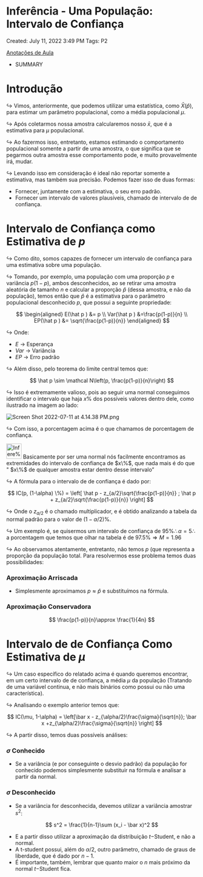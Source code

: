 # Inferência - Uma População: Intervalo de Confiança

Created: July 11, 2022 3:49 PM
Tags: P2

[Anotações de Aula](Infere%CC%82ncia%20-%20Uma%20Populac%CC%A7a%CC%83o%20Intervalo%20de%20Confian%203b7c26653d834b0c8cf0155f491dff82/Anotac%CC%A7o%CC%83es%20de%20Aula%201d554d076a1349a885a85c680894df9b.md)

- SUMMARY
    
    

# Introdução

$\hookrightarrow$ Vimos, anteriormente, que podemos utilizar uma estatística, como $\bar X(\hat p)$, para estimar um parâmetro populacional, como a média populacional $\mu$.

$\hookrightarrow$ Após coletarmos nossa amostra calcularemos nosso $\bar x$, que é a estimativa para $\mu$  populacional.

$\hookrightarrow$ Ao fazermos isso, entretanto, estamos estimando o comportamento populacional somente a partir de uma amostra, o que significa que se pegarmos outra amostra esse comportamento pode, e muito provavelmente irá, mudar.

$\hookrightarrow$ Levando isso em consideração é ideal não reportar somente a estimativa, mas também sua precisão. Podemos fazer isso de duas formas:

- Fornecer, juntamente com a estimativa, o seu erro padrão.
- Fornecer um intervalo de valores plausíveis, chamado de intervalo de de confiança.

# Intervalo de Confiança como Estimativa de $p$

$\hookrightarrow$ Como dito, somos capazes de fornecer um intervalo de confiança para uma estimativa sobre uma população.

$\hookrightarrow$ Tomando, por exemplo, uma população com uma proporção $p$ e variância $p(1-p)$, ambos desconhecidos, ao se retirar uma amostra aleatória de tamanho $n$ e calcular a proporção $\hat p$ (dessa amostra, e não da população), temos então que $\hat p$ é a estimativa para o parâmetro populacional desconhecido $p$, que possui a seguinte propriedade:

$$
\begin{aligned}
E(\hat p ) &= p \\ 
Var(\hat p ) &=\frac{p(1-p)}{n} \\ 
EP(\hat p ) &= \sqrt{\frac{p(1-p)}{n}}
\end{aligned}
$$

$\hookrightarrow$ Onde:

- $E$ → Esperança
- $Var$ → Variância
- $EP$ → Erro padrão

$\hookrightarrow$ Além disso, pelo teorema do limite central temos que:

$$
\hat p \sim \mathcal N\left(p, \frac{p(1-p)}{n}\right)
$$

$\hookrightarrow$ Isso é extremamente valioso, pois ao seguir uma normal conseguimos identificar o intervalo que haja $x\%$ dos possíveis valores dentro dele, como ilustrado na imagem ao lado:

![Screen Shot 2022-07-11 at 4.14.38 PM.png](Infere%CC%82ncia%20-%20Uma%20Populac%CC%A7a%CC%83o%20Intervalo%20de%20Confian%203b7c26653d834b0c8cf0155f491dff82/Screen_Shot_2022-07-11_at_4.14.38_PM.png)

$\hookrightarrow$ Com isso, a porcentagem acima é o que chamamos de porcentagem de confiança.

<aside>
<img src="Infere%CC%82ncia%20-%20Uma%20Populac%CC%A7a%CC%83o%20Intervalo%20de%20Confian%203b7c26653d834b0c8cf0155f491dff82/mugi.gif" alt="Infere%CC%82ncia%20-%20Uma%20Populac%CC%A7a%CC%83o%20Intervalo%20de%20Confian%203b7c26653d834b0c8cf0155f491dff82/mugi.gif" width="40px" /> Basicamente por ser uma normal nós facilmente encontramos as extremidades do intervalo de confiança de $x\%$, que nada mais é do que " $x\%$ de qualquer amostra estar dentro desse intervalo”

</aside>

$\hookrightarrow$ A fórmula para o intervalo de de confiança é dado por:

$$
IC(p, (1-\alpha) \%) = \left[ \hat p - z_{a/2}\sqrt{\frac{p(1-p)}{n}} ; \hat p + z_{a/2}\sqrt{\frac{p(1-p)}{n}} \right]
$$

$\hookrightarrow$ Onde o $z_{a/2}$ é o chamado multiplicador, e é obtido analizando a tabela da normal padrão para o valor de $(1-\alpha/2)\%$.

$\hookrightarrow$ Um exemplo é, se quisermos um intervalo de confiança de $95\% \therefore \alpha = 5 \therefore$ a porcentagem que temos que olhar na tabela é de $97.5\% \Rightarrow M=1.96$ 

$\hookrightarrow$ Ao observamos atentamente, entretanto, não temos $p$ (que representa a proporção da população total. Para resolvermos esse problema temos duas possibilidades:

### Aproximação Arriscada

- Simplesmente aproximamos $p \approx \hat p$  e  substituímos na fórmula.

### Aproximação Conservadora

$$
\frac{p(1-p)}{n}\approx \frac{1}{4n}
$$

# Intervalo de de Confiança Como Estimativa de $\mu$

$\hookrightarrow$ Um caso específico do relatado acima é quando queremos encontrar, em um certo intervalo de de confiança, a média $\mu$ da população (Tratando de uma variável continua, e não mais binários como possui ou não uma característica).

$\hookrightarrow$ Analisando o exemplo anterior temos que:

$$
IC(\mu, 1-\alpha) = \left[\bar x - z_{\alpha/2}\frac{\sigma}{\sqrt{n}}; \bar x +z_{\alpha/2}\frac{\sigma}{\sqrt{n}} \right]
$$

$\hookrightarrow$ A partir disso, temos duas possíveis análises:

### $\sigma$ Conhecido

- Se a variância (e por conseguinte o desvio padrão) da população for conhecido podemos simplesmente substituir na fórmula e analisar a partir da normal.

### $\sigma$  Desconhecido

- Se a variância for desconhecida, devemos utilizar a variância amostrar $s^2$:

$$
s^2 = \frac{1}{n-1}\sum (x_i - \bar x)^2
$$

- E a partir disso utilizar a aproximação da distribuição $t-$Student, e não a normal.
- A t-student possui, além do $\alpha/2$, outro parâmetro, chamado de graus de liberdade, que é dado por $n-1$.
- É importante, também, lembrar que quanto maior o $n$ mais próximo da normal $t-$Student fica.